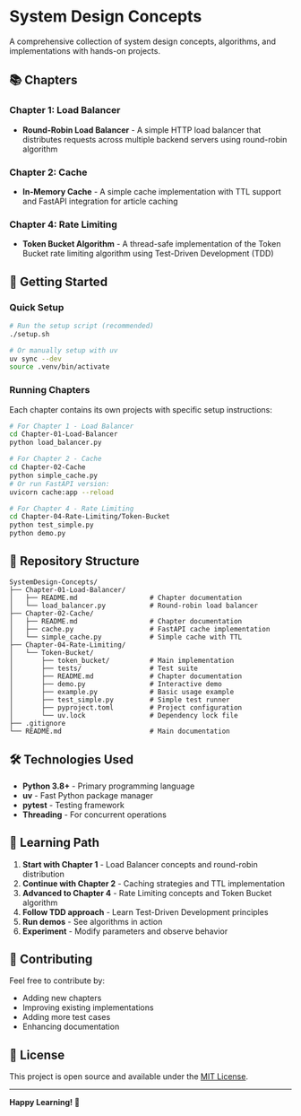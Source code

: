 # System Design Concepts

A comprehensive collection of system design concepts, algorithms, and implementations with hands-on projects.

## 📚 Chapters

### Chapter 1: Load Balancer
- **Round-Robin Load Balancer** - A simple HTTP load balancer that distributes requests across multiple backend servers using round-robin algorithm

### Chapter 2: Cache
- **In-Memory Cache** - A simple cache implementation with TTL support and FastAPI integration for article caching

### Chapter 4: Rate Limiting
- **Token Bucket Algorithm** - A thread-safe implementation of the Token Bucket rate limiting algorithm using Test-Driven Development (TDD)

## 🚀 Getting Started

### Quick Setup
```bash
# Run the setup script (recommended)
./setup.sh

# Or manually setup with uv
uv sync --dev
source .venv/bin/activate
```

### Running Chapters

Each chapter contains its own projects with specific setup instructions:

```bash
# For Chapter 1 - Load Balancer
cd Chapter-01-Load-Balancer
python load_balancer.py

# For Chapter 2 - Cache
cd Chapter-02-Cache
python simple_cache.py
# Or run FastAPI version:
uvicorn cache:app --reload

# For Chapter 4 - Rate Limiting
cd Chapter-04-Rate-Limiting/Token-Bucket
python test_simple.py
python demo.py
```

## 📁 Repository Structure

```
SystemDesign-Concepts/
├── Chapter-01-Load-Balancer/
│   ├── README.md                  # Chapter documentation
│   └── load_balancer.py           # Round-robin load balancer
├── Chapter-02-Cache/
│   ├── README.md                  # Chapter documentation
│   ├── cache.py                   # FastAPI cache implementation
│   └── simple_cache.py            # Simple cache with TTL
├── Chapter-04-Rate-Limiting/
│   └── Token-Bucket/
│       ├── token_bucket/          # Main implementation
│       ├── tests/                 # Test suite
│       ├── README.md              # Chapter documentation
│       ├── demo.py                # Interactive demo
│       ├── example.py             # Basic usage example
│       ├── test_simple.py         # Simple test runner
│       ├── pyproject.toml         # Project configuration
│       └── uv.lock                # Dependency lock file
├── .gitignore
└── README.md                      # Main documentation
```

## 🛠️ Technologies Used

- **Python 3.8+** - Primary programming language
- **uv** - Fast Python package manager
- **pytest** - Testing framework
- **Threading** - For concurrent operations

## 📖 Learning Path

1. **Start with Chapter 1** - Load Balancer concepts and round-robin distribution
2. **Continue with Chapter 2** - Caching strategies and TTL implementation
3. **Advanced to Chapter 4** - Rate Limiting concepts and Token Bucket algorithm
4. **Follow TDD approach** - Learn Test-Driven Development principles
5. **Run demos** - See algorithms in action
6. **Experiment** - Modify parameters and observe behavior

## 🤝 Contributing

Feel free to contribute by:
- Adding new chapters
- Improving existing implementations
- Adding more test cases
- Enhancing documentation

## 📄 License

This project is open source and available under the [MIT License](LICENSE).

---

**Happy Learning! 🎉**
